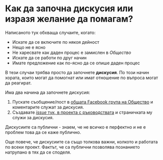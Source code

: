 # Как да започна дискусия или изразя желание да помагам?

Написаното тук обхваща случаите, когато:
- Искате да се включите по някоя дейност
- Нещо не е ясно
- Не харесвате как даден процес е замислен в *Общество*
- Искате да се работи по друг начин
- Имате предложение как по-ясно да се опише даден процес

В тези случаи трябва просто да започнете **дискусия**. По този начин хората, които могат да помогнат или имат отношение по въпроса могат да реагират. 

Има два начина да започнете дискусия:
 1. Пускате съобщение/пост в [общата Facebook група на Общество](https://www.facebook.com/groups/obshtestvo) и коментарите служат за дискусия.
 1. Създавате [*issue* тук, в проекта с ръководствата](https://github.com/obshtestvo/guides/issues/new) и страничката му служи за дискусия.

Дискусиите са публични - знаем, че не всичко е перфектно и не е проблем това да се каже публично.

Още повече, че дискусиите са също толкова важни, колкото и работата по всеки проект. Фактът, че са публични позволява познанието натрупано в тях да се споделя.
